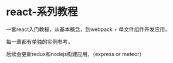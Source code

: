 # react-系列教程

一套react入门教程，从基本概念，到webpack + 单文件组件开发应用，

每一章都有单独的实例参考。

后续会更新redux和nodejs构建应用，（express or meteor）

